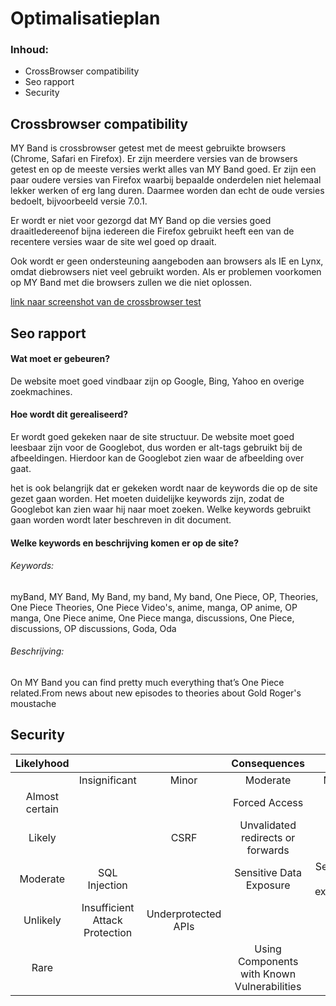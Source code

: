 # Optimalisatieplan

### Inhoud:
* CrossBrowser compatibility
* Seo rapport
* Security

## Crossbrowser compatibility

MY Band is crossbrowser getest met de meest gebruikte browsers (Chrome, Safari en Firefox).
Er zijn meerdere versies van de browsers getest en op de meeste versies werkt alles van MY Band goed. Er zijn een paar oudere versies van Firefox waarbij bepaalde onderdelen niet helemaal lekker werken of erg lang duren. Daarmee worden dan echt de oude versies bedoelt, bijvoorbeeld versie 7.0.1.

Er wordt er niet voor gezorgd dat MY Band op die versies goed draaitIedereenof bijna iedereen die Firefox gebruikt heeft een van de recentere versies waar de site wel goed op draait.

Ook wordt er geen ondersteuning aangeboden aan browsers als IE en Lynx, omdat diebrowsers niet veel gebruikt worden. Als er problemen voorkomen op MY Band met die browsers zullen we die niet oplossen.

[link naar screenshot van de crossbrowser test](http://imgur.com/a/bi694)


## Seo rapport

#### Wat moet er gebeuren?
De website moet goed vindbaar zijn op Google, Bing, Yahoo en overige zoekmachines. 
 
#### Hoe wordt dit gerealiseerd?
Er wordt goed gekeken naar de site structuur. De website moet goed leesbaar zijn voor de Googlebot, dus worden er alt-tags gebruikt bij de afbeeldingen. Hierdoor kan de Googlebot zien waar de afbeelding over gaat.

het is ook belangrijk dat er gekeken wordt naar de keywords die op de site gezet gaan worden. Het moeten duidelijke keywords zijn, zodat de Googlebot kan zien waar hij naar moet zoeken. Welke keywords gebruikt gaan worden wordt later beschreven in dit document.

#### Welke keywords en beschrijving komen er op de site?
###### Keywords:
myBand, MY Band, My Band, my band, My band, One Piece, OP, Theories, One Piece Theories, One Piece Video's, anime, manga, OP anime, OP manga, One Piece anime, One Piece manga, discussions, One Piece, discussions, OP discussions, Goda, Oda

###### Beschrijving:
On MY Band you can find pretty much everything that’s One Piece related.From news about new episodes to theories about Gold Roger's moustache


## Security

| Likelyhood    |               |               | Consequences  |               |               |
|:-------------:|:-------------:|:-------------:|:-------------:|:-------------:|:-------------:|
|               |Insignificant  |Minor          |Moderate       |Major          |Catastrophic   |
|Almost certain |               |               |Forced Access  |               |               |
|     Likely    |               |  CSRF         |Unvalidated redirects or forwards|               |               |
|     Moderate  |SQL Injection  |               |Sensitive Data Exposure|Sensitive date exposure|               |
|     Unlikely  |Insufficient Attack Protection|Underprotected APIs|               |               |               |
|    Rare       |               |               |Using Components with Known Vulnerabilities|               |               |
